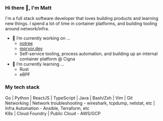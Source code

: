 ### Hi there 👋, I'm Matt

I'm a full stack software developer that loves building products and learning new things. 
I spend a lot of time in container platforms, and building tooling around network/infra.

- 🔭 I’m currently working on ...
  - [notree](https://github.com/notree-md/notree)
  - [mpryor.dev](https://mpryor.dev)
  - Self-service tooling, process automation, and building up an internal container platform @ Cigna
- 🌱 I’m currently learning ... 
  - Rust
  - eBPF

### My tech stack
Go | Python | ReactJS | TypeScript | Java | Bash/Zsh | Vim | Git  
Networking | Network troubleshooting - wireshark, tcpdump, netstat, etc | Infra Automation - Ansible, Terraform, etc  
K8s | Cloud Foundry | Public Cloud - AWS/GCP
